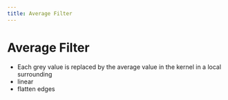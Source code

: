```yaml
---
title: Average Filter
---
```


# Average Filter
- Each grey value is replaced by the average value in the kernel in a local surrounding
- linear
- flatten edges











